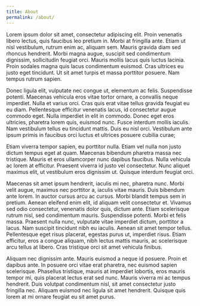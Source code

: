 ```yaml
---
title: About
permalink: /about/
---
```

Lorem ipsum dolor sit amet, consectetur adipiscing elit. Proin venenatis libero lectus, quis faucibus leo pretium in. Morbi at fringilla ante. Etiam ut nisl vestibulum, rutrum enim ac, aliquam sem. Mauris gravida diam sed rhoncus hendrerit. Morbi magna augue, suscipit sed condimentum dignissim, sollicitudin feugiat orci. Mauris mollis lacus quis luctus lacinia. Proin sodales magna quis lacus condimentum euismod. Cras ultrices eu justo eget tincidunt. Ut sit amet turpis et massa porttitor posuere. Nam tempus rutrum sapien.

Donec ligula elit, vulputate nec congue ut, elementum ac felis. Suspendisse potenti. Maecenas vehicula eros vitae tortor ornare, a convallis neque imperdiet. Nulla et varius orci. Cras quis erat vitae tellus gravida feugiat eu eu diam. Pellentesque efficitur venenatis lacus, id consectetur augue commodo eget. Nulla imperdiet in elit in commodo. Donec eget eros ultricies, pharetra lorem quis, euismod nunc. Fusce interdum mollis iaculis. Nam vestibulum tellus eu tincidunt mattis. Duis eu nisl orci. Vestibulum ante ipsum primis in faucibus orci luctus et ultrices posuere cubilia curae;

Etiam viverra tempor sapien, eu porttitor nulla. Etiam vel nulla non justo dictum tempus eget at quam. Maecenas bibendum pharetra massa nec tristique. Mauris et eros ullamcorper nunc dapibus faucibus. Nulla vehicula ac lorem at efficitur. Praesent viverra id justo vel consectetur. Nunc aliquet maximus elit, ut vestibulum eros dignissim ut. Quisque interdum feugiat orci.

Maecenas sit amet ipsum hendrerit, iaculis mi nec, pharetra nunc. Morbi velit augue, maximus nec porttitor a, iaculis vitae mauris. Duis bibendum ante lorem. In auctor cursus arcu ac cursus. Morbi blandit tempus sem in pretium. Aenean eleifend enim elit, id aliquam velit consectetur et. Vivamus sed odio consectetur, venenatis dolor quis, dictum ante. Etiam scelerisque rutrum nisl, sed condimentum mauris. Suspendisse potenti. Morbi et felis massa. Praesent nulla nunc, vulputate vitae imperdiet dictum, porttitor a lacus. Nam suscipit tincidunt nibh eu iaculis. Aenean sit amet tempor tellus. Pellentesque eget risus placerat, egestas purus ut, imperdiet risus. Etiam efficitur, eros a congue aliquam, nibh lectus mattis mauris, ac scelerisque arcu tellus at libero. Cras tristique orci sit amet vehicula finibus.

Aliquam nec dignissim ante. Mauris euismod a neque id posuere. Proin et dapibus ante. In posuere orci vitae erat pharetra, nec euismod sapien scelerisque. Phasellus tristique, mauris at imperdiet lobortis, eros mauris tempor mi, quis placerat lectus erat sed nunc. Mauris viverra mi ac tempus hendrerit. Duis volutpat condimentum nisl, sit amet consectetur justo fringilla nec. Aliquam euismod nec ligula sit amet hendrerit. Quisque quis lorem at mi ornare feugiat eu sit amet purus. 